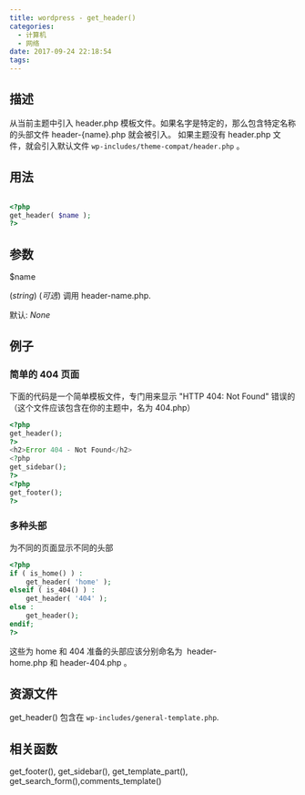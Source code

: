 ```yaml
---
title: wordpress - get_header()
categories:
  - 计算机
  - 网络
date: 2017-09-24 22:18:54
tags:
---
```

<!-- more -->
描述
--

从当前主题中引入 header.php 模板文件。如果名字是特定的，那么包含特定名称的头部文件 header-{name}.php 就会被引入。 如果主题没有 header.php 文件，就会引入默认文件 `wp-includes/theme-compat/header.php` 。

用法
--
``` php

<?php
get_header( $name );
?>
```
参数
--

$name

(_string_) (_可选_) 调用 header-name.php.

默认: _None_

例子
--

### 简单的 404 页面

下面的代码是一个简单模板文件，专门用来显示 "HTTP 404: Not Found" 错误的 （这个文件应该包含在你的主题中，名为 404.php）
``` php
<?php
get_header();
?>
<h2>Error 404 - Not Found</h2>
<?php
get_sidebar();
?>
<?php
get_footer();
?>
```
### 多种头部

为不同的页面显示不同的头部
``` php
<?php
if ( is_home() ) :
	get_header( 'home' );
elseif ( is_404() ) :
	get_header( '404' );
else :
	get_header();
endif;
?>
```
这些为 home 和 404 准备的头部应该分别命名为  header-home.php 和 header-404.php 。

资源文件
----

get_header() 包含在 `wp-includes/general-template.php`.

相关函数
----

get_footer(), get_sidebar(), get_template_part(), get_search_form(),comments_template()